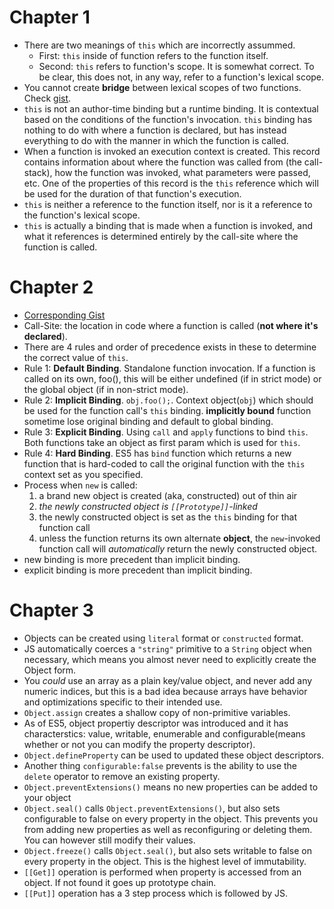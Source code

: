 # Chapter 1
* There are two meanings of `this` which are incorrectly assummed. 
	* First: `this` inside of function refers to the function itself.
	* Second: `this` refers to function's scope. It is somewhat correct. To be clear, this does not, in any way, refer to a function's lexical scope.
* You cannot create **bridge** between lexical scopes of two functions. Check [gist](https://gist.github.com/dhruv3/554487d3e9ef1a80a335de1b012e02c4).
* `this` is not an author-time binding but a runtime binding. It is contextual based on the conditions of the function's invocation. `this` binding has nothing to do with where a function is declared, but has instead everything to do with the manner in which the function is called.
* When a function is invoked an execution context is created. This record contains information about where the function was called from (the call-stack), how the function was invoked, what parameters were passed, etc. One of the properties of this record is the `this` reference which will be used for the duration of that function's execution.
* `this` is neither a reference to the function itself, nor is it a reference to the function's lexical scope.
* `this` is actually a binding that is made when a function is invoked, and what it references is determined entirely by the call-site where the function is called.

# Chapter 2
* [Corresponding Gist](https://gist.github.com/dhruv3/c799e122cc5f55b3e2baf55dc88c0ba7)
* Call-Site: the location in code where a function is called (**not where it's declared**).
* There are 4 rules and order of precedence exists in these to determine the correct value of `this`.
* Rule 1: **Default Binding**. Standalone function invocation. If a function is called on its own, foo(), this will be either undefined (if in strict mode) or the global object (if in non-strict mode).
* Rule 2: **Implicit Binding**. `obj.foo();`. Context object(`obj`) which should be used for the function call's `this` binding. **implicitly bound** function sometime lose original binding and default to global binding.
* Rule 3: **Explicit Binding**. Using `call` and `apply` functions to bind `this`. Both functions take an object as first param which is used for `this`.
* Rule 4: **Hard Binding**. ES5 has `bind` function which returns a new function that is hard-coded to call the original function with the `this` context set as you specified. 
* Process when `new` is called:
	1. a brand new object is created (aka, constructed) out of thin air
	2. *the newly constructed object is `[[Prototype]]`-linked*
	3. the newly constructed object is set as the `this` binding for that function call
	4. unless the function returns its own alternate **object**, the `new`-invoked function call will *automatically* return the newly constructed object.
* new binding is more precedent than implicit binding.
* explicit binding is more precedent than implicit binding.

# Chapter 3
* Objects can be created using `literal` format or `constructed` format.
* JS automatically coerces a `"string"` primitive to a `String` object when necessary, which means you almost never need to explicitly create the Object form.
* You *could* use an array as a plain key/value object, and never add any numeric indices, but this is a bad idea because arrays have behavior and optimizations specific to their intended use.
* `Object.assign` creates a shallow copy of non-primitive variables.
* As of ES5, object propertiy descriptor was introduced and it has characterstics: value, writable, enumerable and configurable(means whether or not you can modify the property descriptor).
* `Object.defineProperty` can be used to updated these object descriptors.
* Another thing `configurable:false` prevents is the ability to use the `delete` operator to remove an existing property.
* `Object.preventExtensions()` means no new properties can be added to your object
* `Object.seal()` calls `Object.preventExtensions()`, but also sets configurable to false on every property in the object. This prevents you from adding new properties as well as reconfiguring or deleting them. You can however still modify their values.
* `Object.freeze()` calls `Object.seal()`, but also sets writable to false on every property in the object. This is the highest level of immutability.
* `[[Get]]` operation is performed when property is accessed from an object. If not found it goes up prototype chain.
* `[[Put]]` operation has a 3 step process which is followed by JS.
